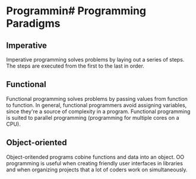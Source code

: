 # Programmin# Programming Paradigms

## Imperative

Imperative programming solves problems by laying out a series of steps. The steps are executed from the first to the last in order.

## Functional

Functional programming solves problems by passing values from function to function. In general, functional programmers avoid assigning variables, since they're a source of complexity in a program. Functional programming is suited to parallel programming (programming for multiple cores on a CPU).

## Object-oriented

Object-oritended programs cobine functions and data into an object. OO programming is useful when creating friendly user interfaces in libraries and when organizing projects that a lot of coders work on simultaneously.
